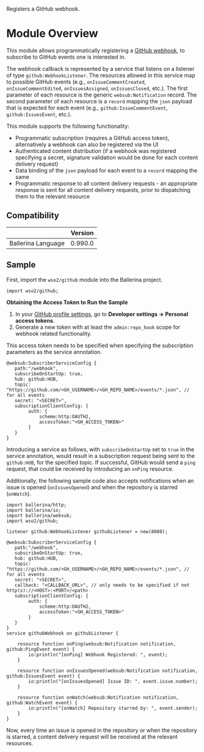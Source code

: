 Registers a GitHub webhook.

# Module Overview

This module allows programmatically registering a [GitHub webhook](https://developer.github.com/webhooks/), 
to subscribe to GitHub events one is interested in.

The webhook callback is represented by a service that listens on a listener of type `github:WebhookListener`.
The resources allowed in this service map to possible GitHub events (e.g., `onIssueCommentCreated`, 
`onIssueCommentEdited`, `onIssuesAssigned`, `onIssuesClosed`, etc.). 
The first parameter of each resource is the generic `websub:Notification` record. The second parameter of each 
resource is a `record` mapping the `json` payload that is expected for each event (e.g., `github:IssueCommentEvent`, 
`github:IssuesEvent`, etc.).

This module supports the following functionality:
- Programmatic subscription (requires a GitHub access token), alternatively a webhook can also be registered via the UI
- Authenticated content distribution (if a webhook was registered specifying a secret, signature validation would 
be done for each content delivery request)
- Data binding of the `json` payload for each event to a `record` mapping the same
- Programmatic response to all content delivery requests - an appropriate response is sent for all content delivery 
requests, prior to dispatching them to the relevant resource

## Compatibility
|                             |       Version               |
|:---------------------------:|:---------------------------:|
| Ballerina Language          | 0.990.0                     |

## Sample

First, import the `wso2/github` module into the Ballerina project.

```ballerina
import wso2/github;
```

**Obtaining the Access Token to Run the Sample**

1. In your [GitHub profile settings](https://github.com/settings/profile), go to **Developer settings -> Personal access tokens**.
2. Generate a new token with at least the `admin:repo_hook` scope for webhook related functionality.

This access token needs to be specified when specifying the subscription parameters as the service annotation.
```ballerina
@websub:SubscriberServiceConfig {
   path:"/webhook",
   subscribeOnStartUp: true,
   hub: github:HUB,
   topic: "https://github.com/<GH_USERNAME>/<GH_REPO_NAME>/events/*.json", // for all events
   secret: "<SECRET>",
   subscriptionClientConfig: {
        auth: {
            scheme:http:OAUTH2,
            accessToken:"<GH_ACCESS_TOKEN>"
        }
   }
}
```

Introducing a service as follows, with `subscribeOnStartUp` set to `true` in the service annotation, would result in 
a subscription request being sent to the `github:HUB`, for the specified topic. If successful, GitHub would send a 
`ping` request, that could be received by introducing an `onPing` resource.

Additionally, the following sample code also accepts notifications when an issue is opened (`onIssuesOpened`) and 
when the repository is starred (`onWatch`).

```ballerina
import ballerina/http;
import ballerina/io;
import ballerina/websub;
import wso2/github;

listener github:WebhookListener githubListener = new(8080);

@websub:SubscriberServiceConfig {
   path:"/webhook",
   subscribeOnStartUp: true,
   hub: github:HUB,
   topic: "https://github.com/<GH_USERNAME>/<GH_REPO_NAME>/events/*.json", // for all events
   secret: "<SECRET>",
   callback: "<CALLBACK_URL>", // only needs to be specified if not http(s)://<HOST>:<PORT>/<path>
   subscriptionClientConfig: {
        auth: {
            scheme:http:OAUTH2,
            accessToken:"<GH_ACCESS_TOKEN>"
        }
   }
}
service githubWebhook on githubListener {

    resource function onPing(websub:Notification notification, github:PingEvent event) {
        io:println("[onPing] Webhook Registered: ", event);
    }

    resource function onIssuesOpened(websub:Notification notification, github:IssuesEvent event) {
        io:println("[onIssuesOpened] Issue ID: ", event.issue.number);
    }

    resource function onWatch(websub:Notification notification, github:WatchEvent event) {
        io:println("[onWatch] Repository starred by: ", event.sender);
    }
}
```

Now, every time an issue is opened in the repository or when the repository is starred, a content delivery request 
will be received at the relevant resources.
